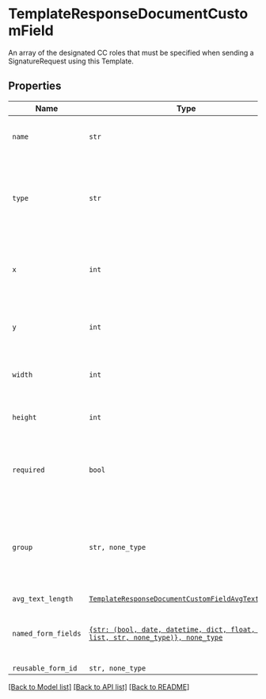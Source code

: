 # TemplateResponseDocumentCustomField

An array of the designated CC roles that must be specified when sending a SignatureRequest using this Template.

## Properties

| Name | Type | Description | Notes |
| ---- | ---- | ----------- | ----- |
| `name` | ```str``` |  The name of the Custom Field.  |  |
| `type` | ```str``` |  The type of this Custom Field. Only `text` and `checkbox` are currently supported.  |  |
| `x` | ```int``` |  The horizontal offset in pixels for this form field.  |  |
| `y` | ```int``` |  The vertical offset in pixels for this form field.  |  |
| `width` | ```int``` |  The width in pixels of this form field.  |  |
| `height` | ```int``` |  The height in pixels of this form field.  |  |
| `required` | ```bool``` |  Boolean showing whether or not this field is required.  |  |
| `group` | ```str, none_type``` |  The name of the group this field is in. If this field is not a group, this defaults to `null`.  |  |
| `avg_text_length` | [```TemplateResponseDocumentCustomFieldAvgTextLength```](TemplateResponseDocumentCustomFieldAvgTextLength.md) |    |  |
| `named_form_fields` | [```{str: (bool, date, datetime, dict, float, int, list, str, none_type)}, none_type```](.md) |  Use `form_fields` under the `documents` array instead.  |  |
| `reusable_form_id` | ```str, none_type``` |    |  |


[[Back to Model list]](../README.md#documentation-for-models) [[Back to API list]](../README.md#documentation-for-api-endpoints) [[Back to README]](../README.md)


